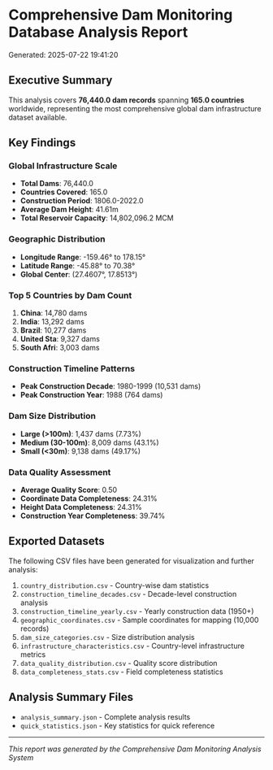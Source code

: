 # Comprehensive Dam Monitoring Database Analysis Report

Generated: 2025-07-22 19:41:20

## Executive Summary

This analysis covers **76,440.0 dam records** spanning **165.0 countries** worldwide, representing the most comprehensive global dam infrastructure dataset available.

## Key Findings

### Global Infrastructure Scale
- **Total Dams**: 76,440.0
- **Countries Covered**: 165.0
- **Construction Period**: 1806.0-2022.0
- **Average Dam Height**: 41.61m
- **Total Reservoir Capacity**: 14,802,096.2 MCM

### Geographic Distribution
- **Longitude Range**: -159.46° to 178.15°
- **Latitude Range**: -45.88° to 70.38°
- **Global Center**: (27.4607°, 17.8513°)

### Top 5 Countries by Dam Count
1. **China**: 14,780 dams
2. **India**: 13,292 dams
3. **Brazil**: 10,277 dams
4. **United Sta**: 9,327 dams
5. **South Afri**: 3,003 dams

### Construction Timeline Patterns
- **Peak Construction Decade**: 1980-1999 (10,531 dams)
- **Peak Construction Year**: 1988 (764 dams)

### Dam Size Distribution
- **Large (>100m)**: 1,437 dams (7.73%)
- **Medium (30-100m)**: 8,009 dams (43.1%)
- **Small (<30m)**: 9,138 dams (49.17%)

### Data Quality Assessment
- **Average Quality Score**: 0.50
- **Coordinate Data Completeness**: 24.31%
- **Height Data Completeness**: 24.31%
- **Construction Year Completeness**: 39.74%

## Exported Datasets

The following CSV files have been generated for visualization and further analysis:

1. `country_distribution.csv` - Country-wise dam statistics
2. `construction_timeline_decades.csv` - Decade-level construction analysis
3. `construction_timeline_yearly.csv` - Yearly construction data (1950+)
4. `geographic_coordinates.csv` - Sample coordinates for mapping (10,000 records)
5. `dam_size_categories.csv` - Size distribution analysis
6. `infrastructure_characteristics.csv` - Country-level infrastructure metrics
7. `data_quality_distribution.csv` - Quality score distribution
8. `data_completeness_stats.csv` - Field completeness statistics

## Analysis Summary Files

- `analysis_summary.json` - Complete analysis results
- `quick_statistics.json` - Key statistics for quick reference

---

*This report was generated by the Comprehensive Dam Monitoring Analysis System*
